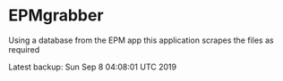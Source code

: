# EPMgrabber
Using a database from the EPM app this application scrapes the files as required


Latest backup: Sun Sep 8 04:08:01 UTC 2019
